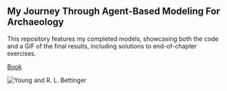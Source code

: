 ## My Journey Through Agent-Based Modeling For Archaeology

This repository features my completed models, showcasing both the code and a GIF of the final results, including solutions to end-of-chapter exercises.

[Book](https://github.com/SantaFeInstitute/ABMA/tree/master/ch1)

![Young and R. L. Bettinger](./young-and-bettinger-human-dispersal-model/NetLogo_5fYs6VsV3e.gif)